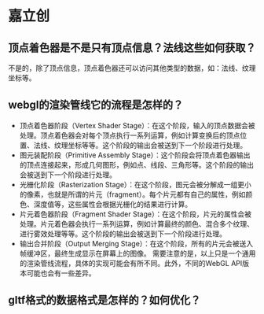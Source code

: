 # 嘉立创

## 顶点着色器是不是只有顶点信息？法线这些如何获取？
不是的，除了顶点信息，顶点着色器还可以访问其他类型的数据，如：法线、纹理坐标等。
## webgl的渲染管线它的流程是怎样的？
- 顶点着色器阶段（Vertex Shader Stage）：在这个阶段，输入的顶点数据会被处理。顶点着色器会对每个顶点执行一系列运算，例如计算变换后的顶点位置、法线、纹理坐标等等。这个阶段的输出会被送到下一个阶段进行处理。
- 图元装配阶段（Primitive Assembly Stage）：这个阶段会将顶点着色器输出的顶点连接起来，形成几何图形，例如点、线段、三角形等。这个阶段的输出会被送到下一个阶段进行处理。
- 光栅化阶段（Rasterization Stage）：在这个阶段，图元会被分解成一组更小的像素，也就是所谓的片元（fragment）。每个片元都有自己的属性，例如颜色、深度值等，这些属性会根据光栅化的结果进行计算。
- 片元着色器阶段（Fragment Shader Stage）：在这个阶段，片元的属性会被处理。片元着色器会执行一系列运算，例如计算最终的颜色、混合多个纹理、进行雾效处理等等。这个阶段的输出会被送到下一个阶段进行处理。
- 输出合并阶段（Output Merging Stage）：在这个阶段，所有的片元会被送入帧缓冲区，最终生成显示在屏幕上的图像。 需要注意的是，以上只是一个通用的渲染管线流程，具体的实现可能会有所不同。此外，不同的WebGL API版本可能也会有一些差异。

## gltf格式的数据格式是怎样的？如何优化？
